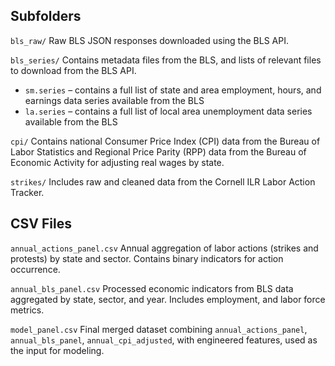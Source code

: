 ## Subfolders

`bls_raw/`
Raw BLS JSON responses downloaded using the BLS API.

`bls_series/`
Contains metadata files from the BLS, and lists of relevant files to download from the BLS API.
- `sm.series` – contains a full list of state and area employment, hours, and earnings data series available from the BLS
- `la.series` –  contains a full list of local area unemployment data series available from the BLS

`cpi/`
Contains national Consumer Price Index (CPI) data from the Bureau of Labor Statistics and Regional Price Parity (RPP) data from the Bureau of Economic Activity for adjusting real wages by state.

`strikes/`
Includes raw and cleaned data from the Cornell ILR Labor Action Tracker.

## CSV Files

`annual_actions_panel.csv`
Annual aggregation of labor actions (strikes and protests) by state and sector. Contains binary indicators for action occurrence.

`annual_bls_panel.csv`
Processed economic indicators from BLS data aggregated by state, sector, and year. Includes employment, and labor force metrics. 

`model_panel.csv`
Final merged dataset combining `annual_actions_panel`, `annual_bls_panel`, `annual_cpi_adjusted`, with engineered features, used as the input for modeling.
